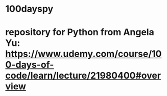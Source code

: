 # 100dayspy
# repository for Python from Angela Yu: https://www.udemy.com/course/100-days-of-code/learn/lecture/21980400#overview
